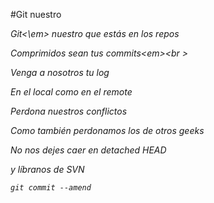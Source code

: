 #Git nuestro

<p><em>Git<\em> nuestro que estás en los repos <br \>

Comprimidos sean tus <em>commits<em\><br \>

Venga a nosotros tu <em>log</em><br />

En el local como en el <em>remote</em><br />

Perdona nuestros <em>conflictos</em><br />

Como también perdonamos los de otros geeks<br />

No nos dejes caer en <em>detached HEAD</em><br />

y líbranos de <em>SVN</em><br />

<code>git commit --amend</code></p>
